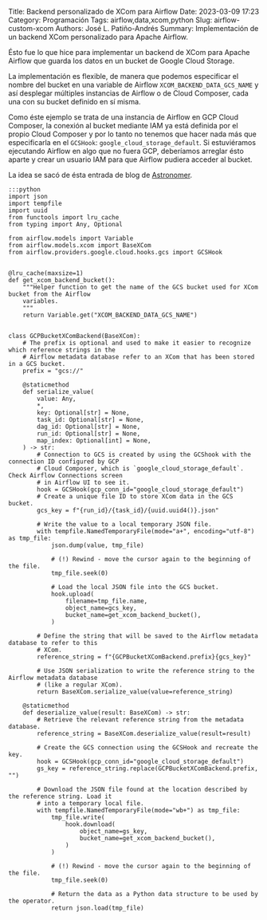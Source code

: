 Title: Backend personalizado de XCom para Airflow
Date: 2023-03-09 17:23
Category: Programación
Tags: airflow,data,xcom,python
Slug: airflow-custom-xcom
Authors: José L. Patiño-Andrés
Summary: Implementación de un backend XCom personalizado para Apache Airflow.

Ésto fue lo que hice para implementar un backend de XCom para Apache Airflow que
guarda los datos en un bucket de Google Cloud Storage.

La implementación es flexible, de manera que podemos especificar el nombre del
bucket en una variable de Airflow `XCOM_BACKEND_DATA_GCS_NAME` y así desplegar
múltiples instancias de Airflow o de Cloud Composer, cada una con su bucket
definido en sí misma.

Como éste ejemplo se trata de una instancia de Airflow en GCP Cloud Composer,
la conexión al bucket mediante IAM ya está definida por el propio Cloud Composer
y por lo tanto no tenemos que hacer nada más que especificarla en el `GCSHook`:
`google_cloud_storage_default`. Si estuviéramos ejecutando Airflow en algo que
no fuera GCP, deberíamos arreglar ésto aparte y crear un usuario IAM para que
Airflow pudiera acceder al bucket.

La idea se sacó de ésta entrada de blog de [Astronomer](https://docs.astronomer.io/learn/xcom-backend-tutorial).

    :::python
    import json
    import tempfile
    import uuid
    from functools import lru_cache
    from typing import Any, Optional

    from airflow.models import Variable
    from airflow.models.xcom import BaseXCom
    from airflow.providers.google.cloud.hooks.gcs import GCSHook


    @lru_cache(maxsize=1)
    def get_xcom_backend_bucket():
        """Helper function to get the name of the GCS bucket used for XCom bucket from the Airflow
        variables.
        """
        return Variable.get("XCOM_BACKEND_DATA_GCS_NAME")


    class GCPBucketXComBackend(BaseXCom):
        # The prefix is optional and used to make it easier to recognize which reference strings in the
        # Airflow metadata database refer to an XCom that has been stored in a GCS bucket.
        prefix = "gcs://"

        @staticmethod
        def serialize_value(
            value: Any,
            *,
            key: Optional[str] = None,
            task_id: Optional[str] = None,
            dag_id: Optional[str] = None,
            run_id: Optional[str] = None,
            map_index: Optional[int] = None,
        ) -> str:
            # Connection to GCS is created by using the GCShook with the connection ID configured by GCP
            # Cloud Composer, which is `google_cloud_storage_default`. Check Airflow Connections screen
            # in Airflow UI to see it.
            hook = GCSHook(gcp_conn_id="google_cloud_storage_default")
            # Create a unique file ID to store XCom data in the GCS bucket.
            gcs_key = f"{run_id}/{task_id}/{uuid.uuid4()}.json"

            # Write the value to a local temporary JSON file.
            with tempfile.NamedTemporaryFile(mode="a+", encoding="utf-8") as tmp_file:
                json.dump(value, tmp_file)

                # (!) Rewind - move the cursor again to the beginning of the file.
                tmp_file.seek(0)

                # Load the local JSON file into the GCS bucket.
                hook.upload(
                    filename=tmp_file.name,
                    object_name=gcs_key,
                    bucket_name=get_xcom_backend_bucket(),
                )

            # Define the string that will be saved to the Airflow metadata database to refer to this
            # XCom.
            reference_string = f"{GCPBucketXComBackend.prefix}{gcs_key}"

            # Use JSON serialization to write the reference string to the Airflow metadata database
            # (like a regular XCom).
            return BaseXCom.serialize_value(value=reference_string)

        @staticmethod
        def deserialize_value(result: BaseXCom) -> str:
            # Retrieve the relevant reference string from the metadata database.
            reference_string = BaseXCom.deserialize_value(result=result)

            # Create the GCS connection using the GCSHook and recreate the key.
            hook = GCSHook(gcp_conn_id="google_cloud_storage_default")
            gs_key = reference_string.replace(GCPBucketXComBackend.prefix, "")

            # Download the JSON file found at the location described by the reference string. Load it
            # into a temporary local file.
            with tempfile.NamedTemporaryFile(mode="wb+") as tmp_file:
                tmp_file.write(
                    hook.download(
                        object_name=gs_key,
                        bucket_name=get_xcom_backend_bucket(),
                    )
                )

                # (!) Rewind - move the cursor again to the beginning of the file.
                tmp_file.seek(0)

                # Return the data as a Python data structure to be used by the operator.
                return json.load(tmp_file)

